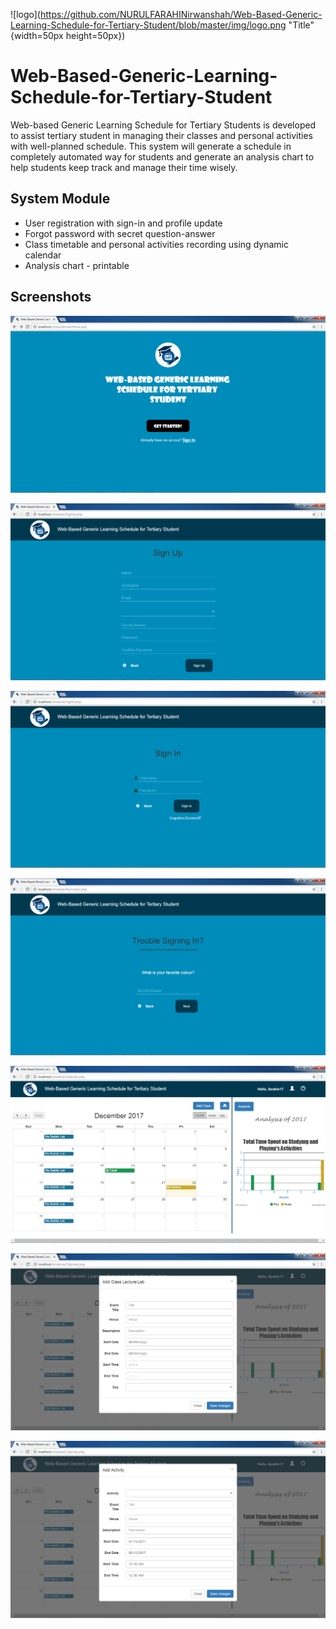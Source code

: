 ![logo](https://github.com/NURULFARAHINirwanshah/Web-Based-Generic-Learning-Schedule-for-Tertiary-Student/blob/master/img/logo.png "Title" {width=50px height=50px})

# Web-Based-Generic-Learning-Schedule-for-Tertiary-Student
Web-based Generic Learning Schedule for Tertiary Students is developed to assist tertiary student in managing their classes and personal activities with well-planned schedule. This system will generate a schedule in completely automated way for students and generate an analysis chart to help students keep track and manage their time wisely.

## System Module
* User registration with sign-in and profile update
* Forgot password with secret question-answer
* Class timetable and personal activities recording using dynamic calendar
* Analysis chart - printable

## Screenshots
![s1](https://github.com/NURULFARAHINirwanshah/Web-Based-Generic-Learning-Schedule-for-Tertiary-Student/blob/master/screenshot/screenshot1.png)

![s2](https://github.com/NURULFARAHINirwanshah/Web-Based-Generic-Learning-Schedule-for-Tertiary-Student/blob/master/screenshot/screenshot11.png)

![s3](https://github.com/NURULFARAHINirwanshah/Web-Based-Generic-Learning-Schedule-for-Tertiary-Student/blob/master/screenshot/screenshot2.png)

![s4](https://github.com/NURULFARAHINirwanshah/Web-Based-Generic-Learning-Schedule-for-Tertiary-Student/blob/master/screenshot/screenshot3.png)

![s5](https://github.com/NURULFARAHINirwanshah/Web-Based-Generic-Learning-Schedule-for-Tertiary-Student/blob/master/screenshot/screenshot4.png)

![s6](https://github.com/NURULFARAHINirwanshah/Web-Based-Generic-Learning-Schedule-for-Tertiary-Student/blob/master/screenshot/screenshot5.png)

![s7](https://github.com/NURULFARAHINirwanshah/Web-Based-Generic-Learning-Schedule-for-Tertiary-Student/blob/master/screenshot/screenshot6.png)

